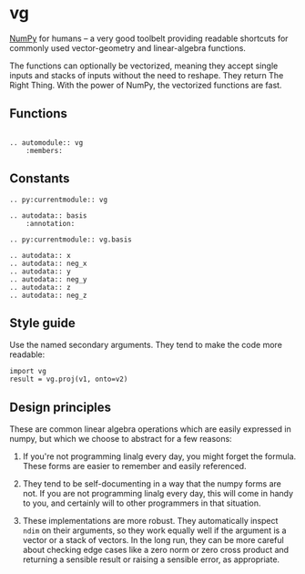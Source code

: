 vg
==

[NumPy][] for humans – a very good toolbelt providing readable shortcuts for
commonly used vector-geometry and linear-algebra functions.

The functions can optionally be vectorized, meaning they accept single inputs
and stacks of inputs without the need to reshape. They return The Right Thing.
With the power of NumPy, the vectorized functions are fast.

[numpy]: https://www.numpy.org/


Functions
---------

```eval_rst

.. automodule:: vg
    :members:

```


Constants
---------

```eval_rst
.. py:currentmodule:: vg

.. autodata:: basis
    :annotation:

.. py:currentmodule:: vg.basis

.. autodata:: x
.. autodata:: neg_x
.. autodata:: y
.. autodata:: neg_y
.. autodata:: z
.. autodata:: neg_z

```


Style guide
-----------

Use the named secondary arguments. They tend to make the code more readable:

    import vg
    result = vg.proj(v1, onto=v2)


Design principles
-----------------

These are common linear algebra operations which are easily expressed in
numpy, but which we choose to abstract for a few reasons:

1. If you're not programming linalg every day, you might forget the formula.
   These forms are easier to remember and easily referenced.

2. They tend to be self-documenting in a way that the numpy forms are not.
   If you are not programming linalg every day, this will come in handy to
   you, and certainly will to other programmers in that situation.

3. These implementations are more robust. They automatically inspect `ndim`
   on their arguments, so they work equally well if the argument is a vector
   or a stack of vectors. In the long run, they can be more careful about
   checking edge cases like a zero norm or zero cross product and returning
   a sensible result or raising a sensible error, as appropriate.
